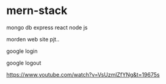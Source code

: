 # mern-stack

mongo db
express
react
node js


morden web site pjt..

google login

google logout


https://www.youtube.com/watch?v=VsUzmlZfYNg&t=19675s